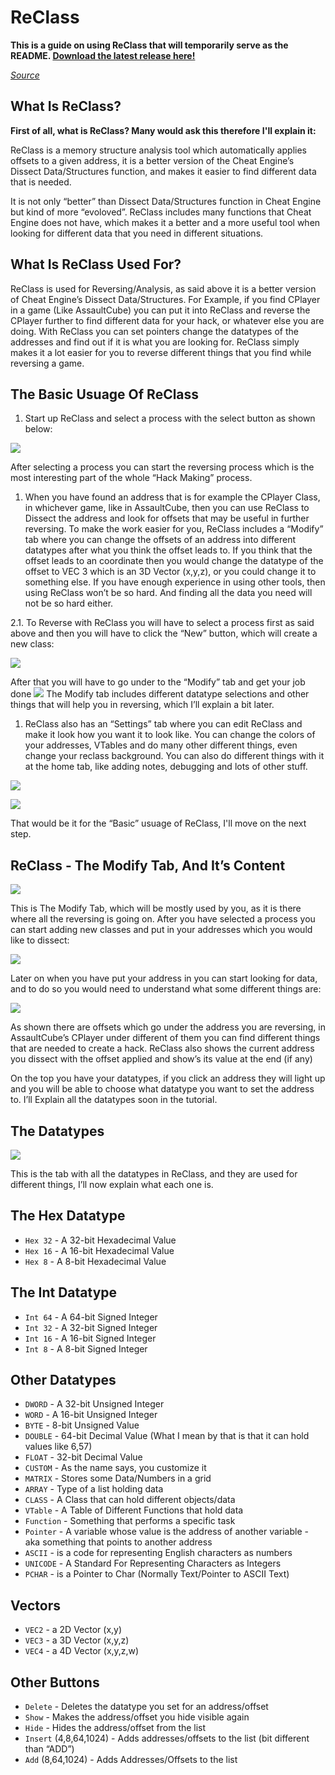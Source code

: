 ReClass
=======

**This is a guide on using ReClass that will temporarily serve as the README. [Download the latest release here!](https://github.com/CoolOppo/ReClass/releases/latest/)**

[*Source*](http://www.unknowncheats.me/forum/general-programming-and-reversing/120805-reclass-usuage-reclass-and-its-content.html)

What Is ReClass?
----------------

**First of all, what is ReClass? Many would ask this therefore I'll explain it:**

ReClass is a memory structure analysis tool which automatically applies offsets to a given address, it is a better version of the Cheat Engine’s Dissect Data/Structures function, and makes it easier to find different data that is needed.

It is not only “better” than Dissect Data/Structures function in Cheat Engine but kind of more “evoloved”. ReClass includes many functions that Cheat Engine does not have, which makes it a better and a more useful tool when looking for different data that you need in different situations.

What Is ReClass Used For?
-------------------------

ReClass is used for Reversing/Analysis, as said above it is a better version of Cheat Engine’s Dissect Data/Structures. For Example, if you find CPlayer in a game (Like AssaultCube) you can put it into ReClass and reverse the CPlayer further to find different data for your hack, or whatever else you are doing. With ReClass you can set pointers change the datatypes of the addresses and find out if it is what you are looking for. ReClass simply makes it a lot easier for you to reverse different things that you find while reversing a game.

The Basic Usuage Of ReClass
---------------------------

1. Start up ReClass and select a process with the select button as shown below:

![](http://I.imgur.com/Jt7FX1u.png)

After selecting a process you can start the reversing process which is the most interesting part of the whole “Hack Making” process.

1. When you have found an address that is for example the CPlayer Class, in whichever game, like in AssaultCube, then you can use ReClass to Dissect the address and look for offsets that may be useful in further reversing. To make the work easier for you, ReClass includes a “Modify” tab where you can change the offsets of an address into different datatypes after what you think the offset leads to. If you think that the offset leads to an coordinate then you would change the datatype of the offset to VEC 3 which is an 3D Vector (x,y,z), or you could change it to something else. If you have enough experience in using other tools, then using ReClass won’t be so hard. And finding all the data you need will not be so hard either.

2.1. To Reverse with ReClass you will have to select a process first as said above and then you will have to click the “New” button, which will create a new class:

![](http://I.imgur.com/Jt7FX1u.png)

After that you will have to go under to the “Modify” tab and get your job done ![](http://www.unknowncheats.me/forum/images/smilies/tongue.gif) The Modify tab includes different datatype selections and other things that will help you in reversing, which I’ll explain a bit later.

1. ReClass also has an “Settings” tab where you can edit ReClass and make it look how you want it to look like. You can change the colors of your addresses, VTables and do many other different things, even change your reclass background. You can also do different things with it at the home tab, like adding notes, debugging and lots of other stuff.

![](http://I.imgur.com/dsgotB0.png)

![](http://I.imgur.com/Jt7FX1u.png)

That would be it for the “Basic” usuage of ReClass, I'll move on the next step.

ReClass - The Modify Tab, And It’s Content
------------------------------------------

![](http://I.imgur.com/rD78VJQ.png)

This is The Modify Tab, which will be mostly used by you, as it is there where all the reversing is going on. After you have selected a process you can start adding new classes and put in your addresses which you would like to dissect:

![](http://I.imgur.com/nwzUxB4.jpg)

Later on when you have put your address in you can start looking for data, and to do so you would need to understand what some different things are:

![](http://I.imgur.com/xRcCQO3.jpg)

As shown there are offsets which go under the address you are reversing, in AssaultCube’s CPlayer under different of them you can find different things that are needed to create a hack. ReClass also shows the current address you dissect with the offset applied and show’s its value at the end (if any)

On the top you have your datatypes, if you click an address they will light up and you will be able to choose what datatype you want to set the address to. I’ll Explain all the datatypes soon in the tutorial.

The Datatypes
-------------

![](http://I.imgur.com/5EC9zg7.png)

This is the tab with all the datatypes in ReClass, and they are used for different things, I’ll now explain what each one is.

The Hex Datatype
----------------

- `Hex 32` - A 32-bit Hexadecimal Value
- `Hex 16` - A 16-bit Hexadecimal Value
- `Hex 8` - A 8-bit Hexadecimal Value

The Int Datatype
----------------

- `Int 64` - A 64-bit Signed Integer
- `Int 32` - A 32-bit Signed Integer
- `Int 16` - A 16-bit Signed Integer
- `Int 8` - A 8-bit Signed Integer

Other Datatypes
---------------

- `DWORD` - A 32-bit Unsigned Integer
- `WORD` - A 16-bit Unsigned Integer
- `BYTE` - 8-bit Unsigned Value
- `DOUBLE` - 64-bit Decimal Value (What I mean by that is that it can hold values like 6,57)
- `FLOAT` - 32-bit Decimal Value
- `CUSTOM` - As the name says, you customize it
- `MATRIX` - Stores some Data/Numbers in a grid
- `ARRAY` - Type of a list holding data
- `CLASS` - A Class that can hold different objects/data
- `VTable` - A Table of Different Functions that hold data
- `Function` - Something that performs a specific task
- `Pointer` - A variable whose value is the address of another variable - aka something that points to another address
- `ASCII` - is a code for representing English characters as numbers
- `UNICODE` - A Standard For Representing Characters as Integers
- `PCHAR` - is a Pointer to Char (Normally Text/Pointer to ASCII Text)

Vectors
-------

- `VEC2` - a 2D Vector (x,y)
- `VEC3` - a 3D Vector (x,y,z)
- `VEC4` - a 4D Vector (x,y,z,w)

Other Buttons
-------------

- `Delete` - Deletes the datatype you set for an address/offset
- `Show` - Makes the address/offset you hide visible again
- `Hide` - Hides the address/offset from the list
- `Insert` (4,8,64,1024) - Adds addresses/offsets to the list (bit different than “ADD”)
- `Add` (8,64,1024) - Adds Addresses/Offsets to the list
